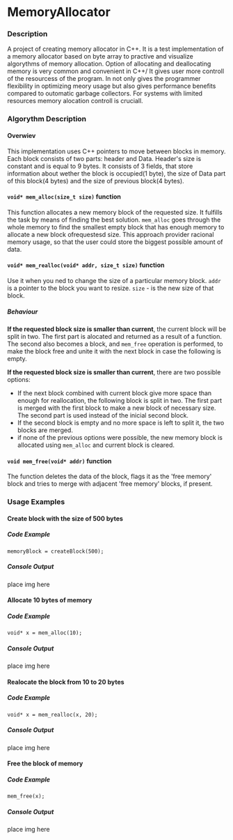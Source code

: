 # MemoryAllocator
### Description
A project of creating memory allocator in C++. 
It is a test implementation of a memory allocator based on byte array to practive and visualize algorythms of memory allocation.
Option of allocating and deallocating memory is very common and convenient in C++/ It gives user more controll of the resourcess of the program.
In not only gives the programmer flexibility in optimizing meory usage but also gives performance benefits compared to outomatic garbage collectors.
For systems with limited resources memory alocation controll is cruciall.

### Algorythm Description
#### Overwiev
This implementation uses C++ pointers to move between blocks in memory.
Each block consists of two parts: header and Data.
Header's size is constant and is equal to 9 bytes.
It consists of 3 fields, that store information about wether the block is occupied(1 byte), the size of Data part of this block(4 bytes) and the size of previous block(4 bytes).
#### `void* mem_alloc(size_t size)` function
This function allocates a new memory block of the requested size.
It fulfills the task by means of finding the best solution.
`mem_alloc` goes through the whole memory to find the smallest empty block that has enough memory to allocate a new block ofrequestesd size.
This approach provider racional memory usage, so that the user could store the biggest possible amount of data.
#### `void* mem_realloc(void* addr, size_t size)` function
Use it when you ned to change the size of a particular memory block.
`addr` is a pointer to the block you want to resize. `size` - is the new size of that block.

##### Behaviour
**If the requested block size is smaller than current**, the current block will be split in two.
The first part is alocated and returned as a result of a function. 
The second also becomes a block, and `mem_free` operation is performed, to make the block free and unite it with the next block in case the following is empty.

**If the requested block size is smaller than current**, there are two possible options:
- If the next block combined with current block give more space than enough for reallocation, the following block is split in two. The first part is merged with the first block to make a new block of necessary size. The second part is used instead of the inicial second block.
- If the second block is empty and no more space is left to split it, the two blocks are merged.
- if none of the previous options were possible, the new memory block is allocated using `mem_alloc` and current block is cleared.

#### `void mem_free(void* addr)` function
The function deletes the data of the block, flags it as the 'free memory' block and tries to merge with adjacent 'free memory' blocks, if present.

### Usage Examples
#### Create block with the size of 500 bytes
##### Code Example
```
memoryBlock = createBlock(500);
```
##### Console Output
place img here

#### Allocate 10 bytes of memory
##### Code Example
```
void* x = mem_alloc(10);
```
##### Console Output
place img here

#### Realocate the block from 10 to 20 bytes
##### Code Example
```
void* x = mem_realloc(x, 20);
```
##### Console Output
place img here

#### Free the block of memory
##### Code Example
```
mem_free(x);
```
##### Console Output
place img here
